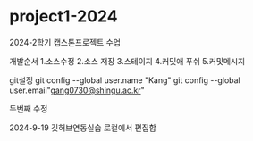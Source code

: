 # project1-2024
2024-2학기 캡스톤프로젝트 수업

개발순서
1.소스수정
2.소스 저장
3.스테이지
4.커밋애 푸쉬
5.커밋메시지


git설정
git config --global user.name "Kang"
git config --global user.email"gang0730@shingu.ac.kr"


두번째 수정


2024-9-19 깃허브연동실습
로컬에서 편집함
